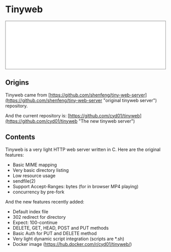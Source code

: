 # Tinyweb
<div style="text-align: center;"><iframe src="gad.html" frameborder="0" scrolling="no" style="border: 1px solid gray; padding: 0; overflow:hidden; scrolling: no; top:0; left: 0; width: 100%;" onload="this.style.height=(this.contentWindow.document.body.scrollHeight+5)+'px';"></iframe></div>

## Origins

Tinyweb came from [https://github.com/shenfeng/tiny-web-server](https://github.com/shenfeng/tiny-web-server "original tinyweb server") repository.

And the current repository is: [https://github.com/cyd01/tinyweb](https://github.com/cyd01/tinyweb "The new tinyweb server")

## Contents

Tinyweb is a very light HTTP web server written in C.
Here are the original features:

* Basic MIME mapping
* Very basic directory listing
* Low resource usage
* sendfile(2)
* Support Accept-Ranges: bytes (for in browser MP4 playing)
* concurrency by pre-fork

And the new features recently added:

* Default index file
* 302 redirect for directory
* Expect: 100-continue
* DELETE, GET, HEAD, POST and PUT methods
* Basic Auth for PUT and DELETE method
* Very light dynamic script integration (scripts are *.sh)
* Docker image (https://hub.docker.com/r/cyd01/tinyweb/)
